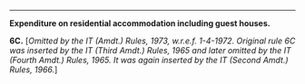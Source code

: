 ****

**Expenditure on residential accommodation including guest houses.**

**6C.** [_Omitted by the IT (Amdt.) Rules, 1973, w.r.e.f. 1-4-1972. Original rule 6C was inserted by the IT (Third Amdt.) Rules, 1965 and later omitted by the IT (Fourth Amdt.) Rules, 1965. It was again inserted by the IT (Second Amdt.) Rules, 1966._]